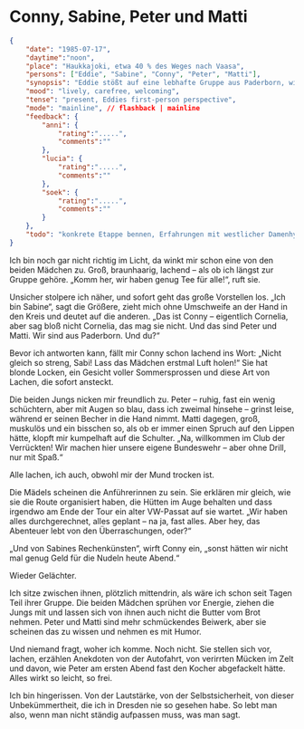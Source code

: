# Conny, Sabine, Peter und Matti

```json
{
    "date": "1985-07-17",
    "daytime":"noon",
    "place": "Haukkajoki, etwa 40 % des Weges nach Vaasa",
    "persons": ["Eddie", "Sabine", "Conny", "Peter", "Matti"],
    "synopsis": "Eddie stößt auf eine lebhafte Gruppe aus Paderborn, wird freundlich aufgenommen und fühlt sich sofort als Teil der Runde.",
    "mood": "lively, carefree, welcoming",
    "tense": "present, Eddies first-person perspective",
    "mode": "mainline", // flashback | mainline
    "feedback": {
        "anni": {
            "rating":".....",
            "comments":""
        },
        "lucia": {
            "rating":".....",
            "comments":""
        },
        "soek": {
            "rating":".....",
            "comments":""
        }
    },
    "todo": "konkrete Etappe bennen, Erfahrungen mit westlicher Damenhygiene (Tampons)"
}
```

Ich bin noch gar nicht richtig im Licht, da winkt mir schon eine von den beiden Mädchen zu. Groß, braunhaarig, lachend – als ob ich längst zur Gruppe gehöre.
„Komm her, wir haben genug Tee für alle!“, ruft sie.

Unsicher stolpere ich näher, und sofort geht das große Vorstellen los.
„Ich bin Sabine“, sagt die Größere, zieht mich ohne Umschweife an der Hand in den Kreis und deutet auf die anderen. „Das ist Conny – eigentlich Cornelia, aber sag bloß nicht Cornelia, das mag sie nicht. Und das sind Peter und Matti. Wir sind aus Paderborn. Und du?“

Bevor ich antworten kann, fällt mir Conny schon lachend ins Wort:
„Nicht gleich so streng, Sabi! Lass das Mädchen erstmal Luft holen!“ Sie hat blonde Locken, ein Gesicht voller Sommersprossen und diese Art von Lachen, die sofort ansteckt.

Die beiden Jungs nicken mir freundlich zu. Peter – ruhig, fast ein wenig schüchtern, aber mit Augen so blau, dass ich zweimal hinsehe – grinst leise, während er seinen Becher in die Hand nimmt. Matti dagegen, groß, muskulös und ein bisschen so, als ob er immer einen Spruch auf den Lippen hätte, klopft mir kumpelhaft auf die Schulter. „Na, willkommen im Club der Verrückten! Wir machen hier unsere eigene Bundeswehr – aber ohne Drill, nur mit Spaß.“

Alle lachen, ich auch, obwohl mir der Mund trocken ist.

Die Mädels scheinen die Anführerinnen zu sein. Sie erklären mir gleich, wie sie die Route organisiert haben, die Hütten im Auge behalten und dass irgendwo am Ende der Tour ein alter VW-Passat auf sie wartet. „Wir haben alles durchgerechnet, alles geplant – na ja, fast alles. Aber hey, das Abenteuer lebt von den Überraschungen, oder?“

„Und von Sabines Rechenkünsten“, wirft Conny ein, „sonst hätten wir nicht mal genug Geld für die Nudeln heute Abend.“

Wieder Gelächter.

Ich sitze zwischen ihnen, plötzlich mittendrin, als wäre ich schon seit Tagen Teil ihrer Gruppe. Die beiden Mädchen sprühen vor Energie, ziehen die Jungs mit und lassen sich von ihnen auch nicht die Butter vom Brot nehmen. Peter und Matti sind mehr schmückendes Beiwerk, aber sie scheinen das zu wissen und nehmen es mit Humor.

Und niemand fragt, woher ich komme. Noch nicht. Sie stellen sich vor, lachen, erzählen Anekdoten von der Autofahrt, von verirrten Mücken im Zelt und davon, wie Peter am ersten Abend fast den Kocher abgefackelt hätte. Alles wirkt so leicht, so frei.

Ich bin hingerissen. Von der Lautstärke, von der Selbstsicherheit, von dieser Unbekümmertheit, die ich in Dresden nie so gesehen habe. So lebt man also, wenn man nicht ständig aufpassen muss, was man sagt.
